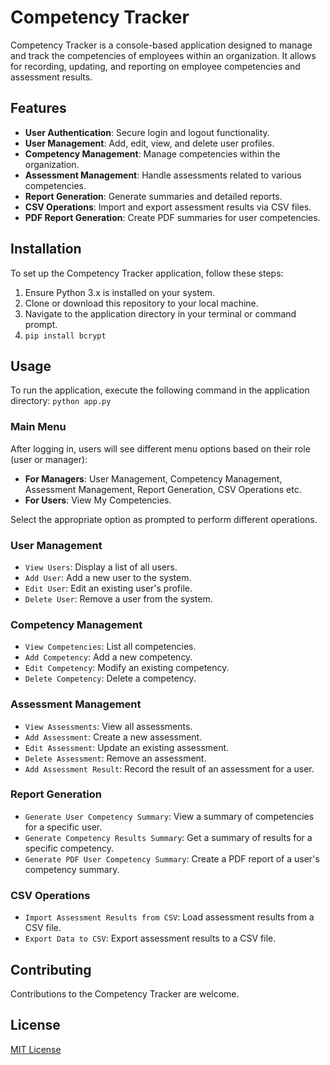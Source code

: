 # Competency Tracker

Competency Tracker is a console-based application designed to manage and track the competencies of employees within an organization. It allows for recording, updating, and reporting on employee competencies and assessment results.

## Features

- **User Authentication**: Secure login and logout functionality.
- **User Management**: Add, edit, view, and delete user profiles.
- **Competency Management**: Manage competencies within the organization.
- **Assessment Management**: Handle assessments related to various competencies.
- **Report Generation**: Generate summaries and detailed reports.
- **CSV Operations**: Import and export assessment results via CSV files.
- **PDF Report Generation**: Create PDF summaries for user competencies.

## Installation

To set up the Competency Tracker application, follow these steps:

1. Ensure Python 3.x is installed on your system.
2. Clone or download this repository to your local machine.
3. Navigate to the application directory in your terminal or command prompt.
4. `pip install bcrypt`

## Usage

To run the application, execute the following command in the application directory: `python app.py`

### Main Menu

After logging in, users will see different menu options based on their role (user or manager):

- **For Managers**: User Management, Competency Management, Assessment Management, Report Generation, CSV Operations etc.
- **For Users**: View My Competencies.

Select the appropriate option as prompted to perform different operations.

### User Management

- `View Users`: Display a list of all users.
- `Add User`: Add a new user to the system.
- `Edit User`: Edit an existing user's profile.
- `Delete User`: Remove a user from the system.

### Competency Management

- `View Competencies`: List all competencies.
- `Add Competency`: Add a new competency.
- `Edit Competency`: Modify an existing competency.
- `Delete Competency`: Delete a competency.

### Assessment Management

- `View Assessments`: View all assessments.
- `Add Assessment`: Create a new assessment.
- `Edit Assessment`: Update an existing assessment.
- `Delete Assessment`: Remove an assessment.
- `Add Assessment Result`: Record the result of an assessment for a user.

### Report Generation

- `Generate User Competency Summary`: View a summary of competencies for a specific user.
- `Generate Competency Results Summary`: Get a summary of results for a specific competency.
- `Generate PDF User Competency Summary`: Create a PDF report of a user's competency summary.

### CSV Operations

- `Import Assessment Results from CSV`: Load assessment results from a CSV file.
- `Export Data to CSV`: Export assessment results to a CSV file.

## Contributing

Contributions to the Competency Tracker are welcome.

## License

[MIT License](LICENSE)